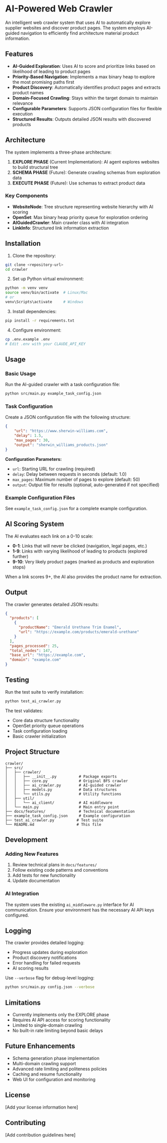 # AI-Powered Web Crawler

An intelligent web crawler system that uses AI to automatically explore supplier websites and discover product pages. The system employs AI-guided navigation to efficiently find architecture material product information.

## Features

- **AI-Guided Exploration**: Uses AI to score and prioritize links based on likelihood of leading to product pages
- **Priority-Based Navigation**: Implements a max binary heap to explore the most promising paths first
- **Product Discovery**: Automatically identifies product pages and extracts product names
- **Domain-Focused Crawling**: Stays within the target domain to maintain relevance
- **Configurable Parameters**: Supports JSON configuration files for flexible execution
- **Structured Results**: Outputs detailed JSON results with discovered products

## Architecture

The system implements a three-phase architecture:

1. **EXPLORE PHASE** (Current Implementation): AI agent explores websites to build structural tree
2. **SCHEMA PHASE** (Future): Generate crawling schemas from exploration data
3. **EXECUTE PHASE** (Future): Use schemas to extract product data

### Key Components

- **WebsiteNode**: Tree structure representing website hierarchy with AI scoring
- **OpenSet**: Max binary heap priority queue for exploration ordering
- **AIGuidedCrawler**: Main crawler class with AI integration
- **LinkInfo**: Structured link information extraction

## Installation

1. Clone the repository:
```bash
git clone <repository-url>
cd crawler
```

2. Set up Python virtual environment:
```bash
python -m venv venv
source venv/bin/activate  # Linux/Mac
# or
venv\Scripts\activate     # Windows
```

3. Install dependencies:
```bash
pip install -r requirements.txt
```

4. Configure environment:
```bash
cp .env.example .env
# Edit .env with your CLAUDE_API_KEY
```

## Usage

### Basic Usage

Run the AI-guided crawler with a task configuration file:

```bash
python src/main.py example_task_config.json
```

### Task Configuration

Create a JSON configuration file with the following structure:

```json
{
    "url": "https://www.sherwin-williams.com",
    "delay": 1.5,
    "max_pages": 30,
    "output": "sherwin_williams_products.json"
}
```

**Configuration Parameters:**
- `url`: Starting URL for crawling (required)
- `delay`: Delay between requests in seconds (default: 1.0)
- `max_pages`: Maximum number of pages to explore (default: 50)
- `output`: Output file for results (optional, auto-generated if not specified)

### Example Configuration Files

See `example_task_config.json` for a complete example configuration.

## AI Scoring System

The AI evaluates each link on a 0-10 scale:

- **0-1**: Links that will never be clicked (navigation, legal pages, etc.)
- **1-9**: Links with varying likelihood of leading to products (explored further)
- **9-10**: Very likely product pages (marked as products and exploration stops)

When a link scores 9+, the AI also provides the product name for extraction.

## Output

The crawler generates detailed JSON results:

```json
{
  "products": [
    {
      "productName": "Emerald Urethane Trim Enamel",
      "url": "https://example.com/products/emerald-urethane"
    }
  ],
  "pages_processed": 25,
  "total_nodes": 147,
  "base_url": "https://example.com",
  "domain": "example.com"
}
```

## Testing

Run the test suite to verify installation:

```bash
python test_ai_crawler.py
```

The test validates:
- Core data structure functionality
- OpenSet priority queue operations
- Task configuration loading
- Basic crawler initialization

## Project Structure

```
crawler/
├── src/
│   ├── crawler/
│   │   ├── __init__.py          # Package exports
│   │   ├── core.py              # Original BFS crawler
│   │   ├── ai_crawler.py        # AI-guided crawler
│   │   ├── models.py            # Data structures
│   │   └── utils.py             # Utility functions
│   ├── util/
│   │   └── ai_client/           # AI middleware
│   └── main.py                  # Main entry point
├── docs/features/               # Technical documentation
├── example_task_config.json     # Example configuration
├── test_ai_crawler.py          # Test suite
└── README.md                   # This file
```

## Development

### Adding New Features

1. Review technical plans in `docs/features/`
2. Follow existing code patterns and conventions
3. Add tests for new functionality
4. Update documentation

### AI Integration

The system uses the existing `ai_middleware.py` interface for AI communication. Ensure your environment has the necessary AI API keys configured.

## Logging

The crawler provides detailed logging:
- Progress updates during exploration
- Product discovery notifications
- Error handling for failed requests
- AI scoring results

Use `--verbose` flag for debug-level logging:

```bash
python src/main.py config.json --verbose
```

## Limitations

- Currently implements only the EXPLORE phase
- Requires AI API access for scoring functionality
- Limited to single-domain crawling
- No built-in rate limiting beyond basic delays

## Future Enhancements

- Schema generation phase implementation
- Multi-domain crawling support
- Advanced rate limiting and politeness policies
- Caching and resume functionality
- Web UI for configuration and monitoring

## License

[Add your license information here]

## Contributing

[Add contribution guidelines here]